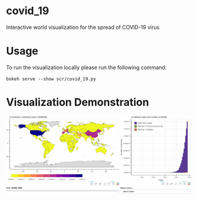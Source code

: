 # covid_19

Interactive world visualization for the spread of COVID-19 virus

# Usage

To run the visualization locally please run the following command:
```
bokeh serve --show scr/covid_19.py
```

# Visualization Demonstration
![Demo](https://github.com/jlolivaresp/covid_19/blob/master/visualization_demonstration.gif)
